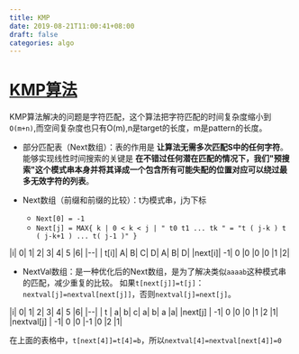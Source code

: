 ```yaml
---
title: KMP
date: 2019-08-21T11:00:41+08:00
draft: false
categories: algo
---
```



# [KMP算法](https://zh.wikipedia.org/wiki/%E5%85%8B%E5%8A%AA%E6%96%AF-%E8%8E%AB%E9%87%8C%E6%96%AF-%E6%99%AE%E6%8B%89%E7%89%B9%E7%AE%97%E6%B3%95)

KMP算法解决的问题是字符匹配，这个算法把字符匹配的时间复杂度缩小到`O(m+n)`,而空间复杂度也只有O(m),n是target的长度，m是pattern的长度。

- 部分匹配表（Next数组）：表的作用是 **让算法无需多次匹配S中的任何字符**。能够实现线性时间搜索的关键是 **在不错过任何潜在匹配的情况下，我们"预搜索"这个模式串本身并将其译成一个包含所有可能失配的位置对应可以绕过最多无效字符的列表**。

- Next数组（前缀和前缀的比较）：t为模式串，j为下标
  - `Next[0] = -1`
  - `Next[j] = MAX{ k | 0 < k < j | " t0 t1 ... tk " = "t ( j-k ) t ( j-k+1 ) ... t( j-1 )" }`

|i|	0|	1|	2|	3|	4|	5	|6|
|--|
| t[i]|	A|	B|	C|	D|	A|	B|	D|
|next[i]|	-1|	0	|0	|0	|0	|1	|2|

- NextVal数组：是一种优化后的Next数组，是为了解决类似`aaaab`这种模式串的匹配，减少重复的比较。
  如果`t[next[j]]=t[j]`：`nextval[j]=nextval[next[j]]`，否则`nextval[j]=next[j]`。

|i|	0|	1|	2|	3|	4|	5	|6|
|--|
| t |	a|	b| c|	a| b| a |a|
|next[j]     |	-1|	0	|0	|0	|1	|2	|1|
|nextval[j] |	-1|	0	|0	|-1	|0	|2	|1|

在上面的表格中，`t[next[4]]=t[4]=b`，所以`nextval[4]=nextval[next[4]]=0`
